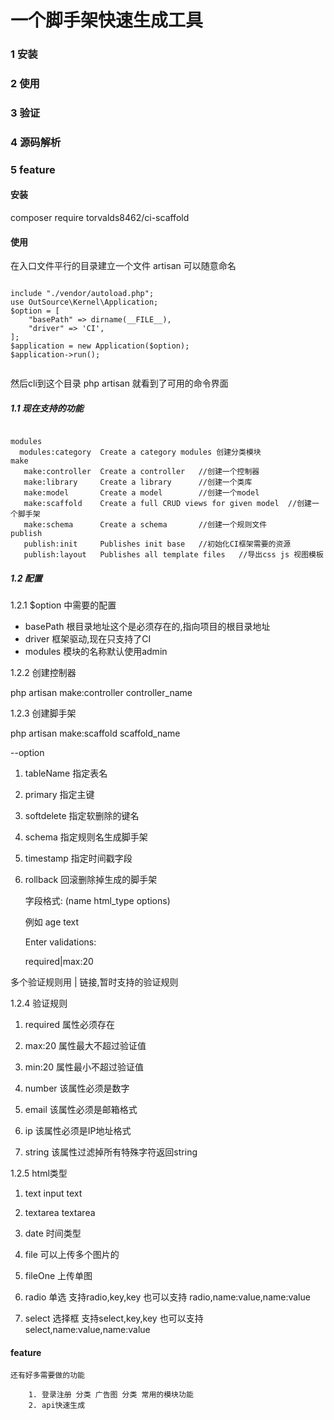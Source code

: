 # 一个脚手架快速生成工具

### 1 安装
### 2 使用
### 3 验证
### 4 源码解析
### 5 feature



#### 安装

composer require torvalds8462/ci-scaffold



#### 使用

在入口文件平行的目录建立一个文件 artisan 可以随意命名

<pre><code>
include "./vendor/autoload.php";
use OutSource\Kernel\Application;
$option = [
    "basePath" => dirname(__FILE__),
    "driver" => 'CI',
];
$application = new Application($option);
$application->run();

</code></pre>


然后cli到这个目录 php artisan
就看到了可用的命令界面


##### 1.1 现在支持的功能
<pre><code>
modules
  modules:category  Create a category modules 创建分类模块
make
   make:controller  Create a controller   //创建一个控制器
   make:library     Create a library      //创建一个类库
   make:model       Create a model        //创建一个model
   make:scaffold    Create a full CRUD views for given model  //创建一个脚手架
   make:schema      Create a schema       //创建一个规则文件
publish
   publish:init     Publishes init base   //初始化CI框架需要的资源
   publish:layout   Publishes all template files   //导出css js 视图模板
</code></pre>

##### 1.2 配置

1.2.1 $option 中需要的配置

* basePath 根目录地址这个是必须存在的,指向项目的根目录地址
* driver   框架驱动,现在只支持了CI
* modules  模块的名称默认使用admin

1.2.2 创建控制器

 php artisan make:controller controller_name

1.2.3 创建脚手架

 php artisan make:scaffold scaffold_name

 --option

 1. tableName 指定表名

 2. primary   指定主键

 3. softdelete  指定软删除的键名

 4. schema      指定规则名生成脚手架

 5. timestamp   指定时间戳字段

 6. rollback    回滚删除掉生成的脚手架

    字段格式: (name html_type options)

    例如 age text

    Enter validations:

    required|max:20

 多个验证规则用 | 链接,暂时支持的验证规则


 1.2.4 验证规则

 1. required   属性必须存在

 2. max:20     属性最大不超过验证值

 3. min:20     属性最小不超过验证值

 4. number     该属性必须是数字

 5. email      该属性必须是邮箱格式

 6. ip         该属性必须是IP地址格式

 7. string     该属性过滤掉所有特殊字符返回string

1.2.5 html类型

1. text   input text

2. textarea  textarea

3. date   时间类型

4. file   可以上传多个图片的

5. fileOne  上传单图

6. radio    单选 支持radio,key,key 也可以支持 radio,name:value,name:value

7. select   选择框 支持select,key,key 也可以支持 select,name:value,name:value









#### feature

    还有好多需要做的功能

        1. 登录注册 分类 广告图 分类 常用的模块功能
        2. api快速生成
